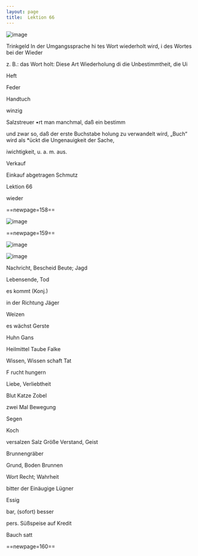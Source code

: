 ```yaml
---
layout: page
title:  Lektion 66
---
```



![image](assets/s/160.png-10.png)

Trinkgeld In der Umgangssprache hi tes Wort wiederholt wird, i des
Wortes bei der Wieder

z. B.: das Wort holt: Diese Art Wiederholung di die Unbestimmtheit, die
Ui

Heft

Feder

Handtuch

winzig



Salzstreuer •rt man manchmal, daß ein bestimm

und zwar so, daß der erste Buchstabe holung zu verwandelt wird, „Buch“
wird als *ückt die Ungenauigkeit der Sache,

iwichtigkeit, u. a. m. aus.

Verkauf

Einkauf abgetragen Schmutz

Lektion 66

wieder



==newpage=158==

![image](assets/s/161.png-02.png)





==newpage=159==

![image](assets/s/2col/162.png-02_1L.png)

![image](assets/s/2col/162.png-02_2R.png)

Nachricht, Bescheid Beute; Jagd

Lebensende, Tod

es kommt (Konj.)

in der Richtung Jäger

Weizen

es wächst Gerste

Huhn Gans

Heilmittel Taube Falke

Wissen, Wissen­ schaft Tat

F rucht hungern

Liebe, Verliebtheit

Blut Katze Zobel



zwei Mal Bewegung

Segen

Koch

versalzen Salz Größe Verstand, Geist

Brunnengräber

Grund, Boden Brunnen

Wort Recht; Wahrheit

bitter der Einäugige Lügner

Essig

bar, (sofort) besser

pers. Süßspeise auf Kredit

Bauch satt



==newpage=160==

